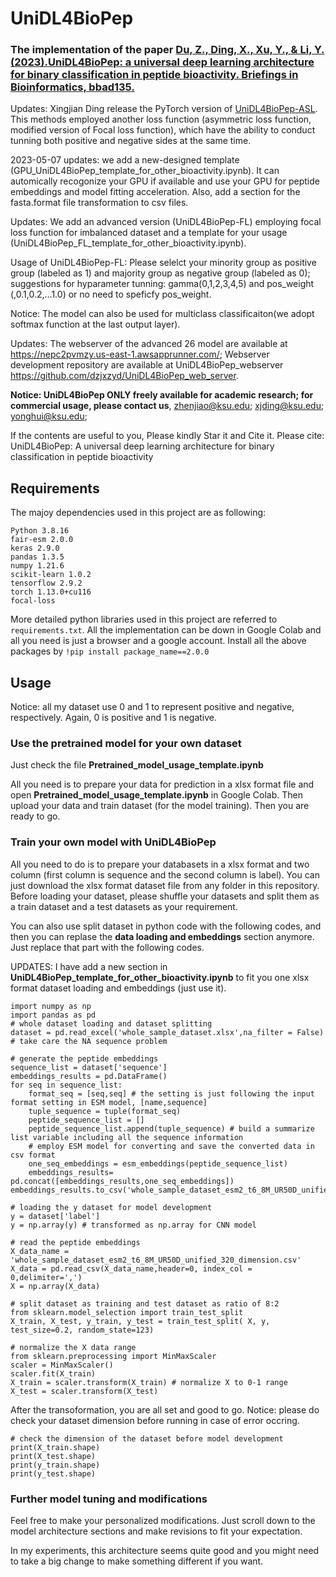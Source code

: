 # UniDL4BioPep

### The implementation of the paper  [Du, Z., Ding, X., Xu, Y., & Li, Y. (2023).UniDL4BioPep: a universal deep learning architecture for binary classification in peptide bioactivity. Briefings in Bioinformatics, bbad135.](https://www.researchgate.net/publication/369832351_UniDL4BioPep_a_universal_deep_learning_architecture_for_binary_classification_in_peptide_bioactivity)
Updates: Xingjian Ding release the PyTorch version of [UniDL4BioPep-ASL](https://github.com/David-Dingle/UniDL4BioPep_ASL_PyTorch). This methods employed another loss function (asymmetric loss function, modified version of Focal loss function), which have the ability to conduct tunning both positive and negative sides at the same time.

2023-05-07 updates: we add a new-designed template (GPU_UniDL4BioPep_template_for_other_bioactivity.ipynb). It can automically recogonize your GPU if available and use your GPU for peptide embeddings and model fitting acceleration. Also, add a section for the fasta.format file transformation to csv files. 

Updates:  We add an advanced version (UniDL4BioPep-FL) employing focal loss function for imbalanced dataset and a template for your usage (UniDL4BioPep_FL_template_for_other_bioactivity.ipynb).

Usage of UniDL4BioPep-FL: Please selelct your minority group as positive group (labeled as 1) and majority group as negative group (labeled as 0); suggestions for hyparameter tunning: gamma(0,1,2,3,4,5) and pos_weight (,0.1,0.2,...1.0) or no need to speficfy pos_weight. 

Notice: The model can also be used for multiclass classificaiton(we adopt softmax function at the last output layer).

Updates: The webserver of the advanced 26 model are available at https://nepc2pvmzy.us-east-1.awsapprunner.com/; Webserver development repository are available at UniDL4BioPep_webserver https://github.com/dzjxzyd/UniDL4BioPep_web_server. 

**Notice: UniDL4BioPep ONLY freely available for academic research; for commercial usage, please contact us**, zhenjiao@ksu.edu; xjding@ksu.edu; yonghui@ksu.edu;

If the contents are useful to you, Please kindly Star it and Cite it.
Please cite: UniDL4BioPep: A universal deep learning architecture for binary classification in peptide bioactivity


## Requirements
The majoy dependencies used in this project are as following:
```
Python 3.8.16
fair-esm 2.0.0
keras 2.9.0
pandas 1.3.5
numpy 1.21.6
scikit-learn 1.0.2
tensorflow 2.9.2
torch 1.13.0+cu116
focal-loss
```
More detailed python libraries used in this project are referred to ```requirements.txt```. 
All the implementation can be down in Google Colab and all you need is just a browser and a google account.
Install all the above packages by ```!pip install package_name==2.0.0```


## Usage
Notice: all my dataset use 0 and 1 to represent positive and negative, respectively. Again, 0 is positive and 1 is negative.
### Use the pretrained model for your own dataset

Just check the file **Pretrained_model_usage_template.ipynb**

All you need is to prepare your data for prediction in a xlsx format file and open **Pretrained_model_usage_template.ipynb** in Google Colab.
Then upload your data and train dataset (for the model training). 
Then you are ready to go. 

### Train your own model with UniDL4BioPep

All you need to do is to prepare your databasets in a xlsx format and two column (first column is sequence and the second column is label).
You can just download the xlsx format dataset file from any folder in this repository. Before loading your dataset, please shuffle your datasets and split them as a train dataset and a test datasets as your requirement.

You can also use split dataset in python code with the following codes, and then you can replase the **data loading and embeddings** section anymore. Just replace that part with the following codes. 

UPDATES: I have add a new section in **UniDL4BioPep_template_for_other_bioactivity.ipynb** to fit you one xlsx format dataset loading and embeddings (just use it).
```
import numpy as np
import pandas as pd
# whole dataset loading and dataset splitting 
dataset = pd.read_excel('whole_sample_dataset.xlsx',na_filter = False) # take care the NA sequence problem

# generate the peptide embeddings
sequence_list = dataset['sequence'] 
embeddings_results = pd.DataFrame()
for seq in sequence_list:
    format_seq = [seq,seq] # the setting is just following the input format setting in ESM model, [name,sequence]
    tuple_sequence = tuple(format_seq)
    peptide_sequence_list = []
    peptide_sequence_list.append(tuple_sequence) # build a summarize list variable including all the sequence information
    # employ ESM model for converting and save the converted data in csv format
    one_seq_embeddings = esm_embeddings(peptide_sequence_list)
    embeddings_results= pd.concat([embeddings_results,one_seq_embeddings])
embeddings_results.to_csv('whole_sample_dataset_esm2_t6_8M_UR50D_unified_320_dimension.csv')

# loading the y dataset for model development 
y = dataset['label']
y = np.array(y) # transformed as np.array for CNN model

# read the peptide embeddings
X_data_name = 'whole_sample_dataset_esm2_t6_8M_UR50D_unified_320_dimension.csv'
X_data = pd.read_csv(X_data_name,header=0, index_col = 0,delimiter=',')
X = np.array(X_data)

# split dataset as training and test dataset as ratio of 8:2
from sklearn.model_selection import train_test_split
X_train, X_test, y_train, y_test = train_test_split( X, y, test_size=0.2, random_state=123)

# normalize the X data range
from sklearn.preprocessing import MinMaxScaler
scaler = MinMaxScaler()
scaler.fit(X_train)
X_train = scaler.transform(X_train) # normalize X to 0-1 range 
X_test = scaler.transform(X_test)
```
After the transoformation, you are all set and good to go. 
Notice: please do check your dataset dimension before running in case of error occring.
```
# check the dimension of the dataset before model development
print(X_train.shape)
print(X_test.shape)
print(y_train.shape)
print(y_test.shape)
```
### Further model tuning and modifications

Feel free to make your personalized modifications. Just scroll down to the model architecture sections and make revisions to fit your expectation.

In my experiments, this architecture seems quite good and you might need to take a big change to make something different if you want. 





